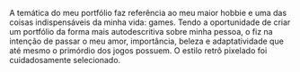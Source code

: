 A temática do meu portfólio faz referência ao meu maior hobbie e uma das coisas indispensáveis da minha vida: games.
Tendo a oportunidade de criar um portfólio da forma mais autodescritiva sobre minha pessoa, o fiz na intenção de passar o meu amor, importância, beleza e adaptatividade que até mesmo o primórdio dos jogos possuem. O estilo retrô pixelado foi cuidadosamente selecionado.
